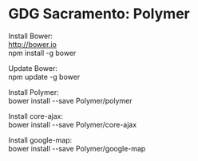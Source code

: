 GDG Sacramento: Polymer
=======================

Install Bower:  
http://bower.io  
npm install -g bower

Update Bower:  
npm update -g bower

Install Polymer:  
bower install --save Polymer/polymer

Install core-ajax:  
bower install --save Polymer/core-ajax

Install google-map:  
bower install --save Polymer/google-map




